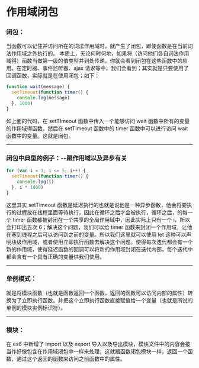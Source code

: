 # 作用域闭包

### 闭包：

当函数可以记住并访问所在的词法作用域时，就产生了闭包，即使函数是在当前词法作用域之外执行的。
本质上，无论何时何地，如果将（访问他们各自词法作用域得）函数当做第一级的值类型并到处传递，你就会看到闭包在这些函数中的应用。在定时器、事件监听器、ajax 请求等中，我们会看到；其实就是只要使用了回调函数，实际就是在使用闭包；如下：

```js
function wait(message) {
  setTimeout(function timer() {
    console.log(message)
  }, 1000)
}
```

如上面的代码，在 setTImeout 函数中传入一个能够访问 wait 函数中所有的变量的作用域得函数。然后在 setTImeout 函数中的 timer 函数中可以进行访问 wait 函数中的变量。这就是闭包。

---

### 闭包中典型的例子：--跟作用域以及异步有关

```js
for (var i = 1; i <= 5; i++) {
  setTimeout(function timer() {
    console.log(i)
  }, i * 1000)
}
```

这里其实 setTimeout 函数是延迟执行的也就是说他是一种异步函数，他会将要执行的过程放在线程里面等待执行，因此在循环之后才会被执行，循环之后，的每一个 timer 函数都被封闭在一个共享的全局作用域中，因此实际上只有一个 i，所以会打印出五次 6；解决这个问题，我们可以给 timer 函数来封闭一个作用域，让他在塞到线程之后可以访问到之前的变量。所以我们这里就可以使用 let 这种可以声明块级作用域，或者使用立即执行函数去解决这个问题。使得每次迭代都会有一个新的作用域，使得延迟函数的回调可以将新的作用域封闭在迭代内部，每个迭代中都会含有一个具有正确的变量供我们使用。

---

### 单例模式：

就是将模块函数（也就是函数返回一个函数，返回的函数可以访问内部的属性）转换为了立即执行函数。并把这个立即执行函数直接赋值给一个变量（也就是所说的单例的模块实例标识符）。

---

### 模块：

在 es6 中新增了 import 以及 export 导入以及导出模块，模块文件中的内容会被当作好像包含在作用域闭包中一样来处理，这就跟函数闭包模块一样，返回一个函数，通过这个返回的函数来访问之前函数中的属性。
